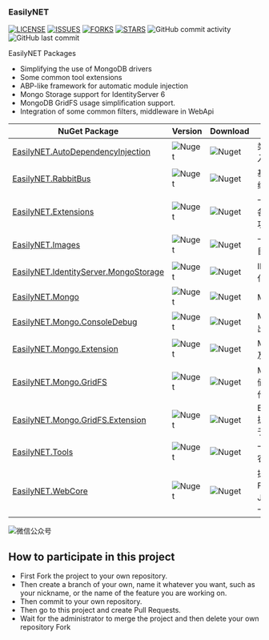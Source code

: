 ### EasilyNET

[![LICENSE](https://img.shields.io/github/license/joesdu/Hoyo)](https://img.shields.io/github/license/joesdu/Hoyo)
[![ISSUES](https://img.shields.io/github/issues/joesdu/Hoyo)](https://img.shields.io/github/issues/joesdu/Hoyo)
[![FORKS](https://img.shields.io/github/forks/joesdu/Hoyo)](https://img.shields.io/github/forks/joesdu/Hoyo)
[![STARS](https://img.shields.io/github/stars/joesdu/Hoyo)](https://img.shields.io/github/stars/joesdu/Hoyo)
![GitHub commit activity](https://img.shields.io/github/commit-activity/y/joesdu/Hoyo)
![GitHub last commit](https://img.shields.io/github/last-commit/joesdu/Hoyo)

EasilyNET Packages

- Simplifying the use of MongoDB drivers
- Some common tool extensions
- ABP-like framework for automatic module injection
- Mongo Storage support for IdentityServer 6
- MongoDB GridFS usage simplification support.
- Integration of some common filters, middleware in WebApi

| NuGet Package                                                                                                 | Version                                                                        | Download                                                                        | Description                                                           |
| ------------------------------------------------------------------------------------------------------------- | ------------------------------------------------------------------------------ | ------------------------------------------------------------------------------- | --------------------------------------------------------------------- |
| [EasilyNET.AutoDependencyInjection](https://www.nuget.org/packages/EasilyNET.AutoDependencyInjection)         | ![Nuget](https://img.shields.io/nuget/v/EasilyNET.AutoDependencyInjection)     | ![Nuget](https://img.shields.io/nuget/dt/EasilyNET.AutoDependencyInjection)     | 类似于 ABP 模块化自动注入服务的一个工具包                                  |
| [EasilyNET.RabbitBus](https://www.nuget.org/packages/EasilyNET.RabbitBus)                                     | ![Nuget](https://img.shields.io/nuget/v/EasilyNET.RabbitBus)                   | ![Nuget](https://img.shields.io/nuget/dt/EasilyNET.RabbitBus)                   | 基于 RabbitMQ 的消息总线处理方案                                         |
| [EasilyNET.Extensions](https://www.nuget.org/packages/EasilyNET.Extensions)                                   | ![Nuget](https://img.shields.io/nuget/v/EasilyNET.Extensions)                  | ![Nuget](https://img.shields.io/nuget/dt/EasilyNET.Extensions)                  | 一些扩展包,用于支持一些各种扩展方法和奇妙语法功能                            |
| [EasilyNET.Images](https://www.nuget.org/packages/EasilyNET.Images)                                           | ![Nuget](https://img.shields.io/nuget/v/EasilyNET.Images)                      | ![Nuget](https://img.shields.io/nuget/dt/EasilyNET.Images)                      | 一些涉及到图形的工具包,目前仅有 QrCode                                    |
| [EasilyNET.IdentityServer.MongoStorage](https://www.nuget.org/packages/EasilyNET.IdentityServer.MongoStorage) | ![Nuget](https://img.shields.io/nuget/v/EasilyNET.IdentityServer.MongoStorage) | ![Nuget](https://img.shields.io/nuget/dt/EasilyNET.IdentityServer.MongoStorage) | IDS6.x 的 Mongodb 持久化支持方案                                        |
| [EasilyNET.Mongo](https://www.nuget.org/packages/EasilyNET.Mongo)                                             | ![Nuget](https://img.shields.io/nuget/v/EasilyNET.Mongo)                       | ![Nuget](https://img.shields.io/nuget/dt/EasilyNET.Mongo)                       | MongoDB 的驱动扩展                                                     |
| [EasilyNET.Mongo.ConsoleDebug](https://www.nuget.org/packages/EasilyNET.Mongo.ConsoleDebug)                   | ![Nuget](https://img.shields.io/nuget/v/EasilyNET.Mongo.ConsoleDebug)          | ![Nuget](https://img.shields.io/nuget/dt/EasilyNET.Mongo.ConsoleDebug)          | MongoDB 的执行命令输出到控制台                                           |
| [EasilyNET.Mongo.Extension](https://www.nuget.org/packages/EasilyNET.Mongo.Extension)                         | ![Nuget](https://img.shields.io/nuget/v/EasilyNET.Mongo.Extension)             | ![Nuget](https://img.shields.io/nuget/dt/EasilyNET.Mongo.Extension)             | MongoDB 的类型扩展,以及自定义类型扩展方案                                  |
| [EasilyNET.Mongo.GridFS](https://www.nuget.org/packages/EasilyNET.Mongo.GridFS)                               | ![Nuget](https://img.shields.io/nuget/v/EasilyNET.Mongo.GridFS)                | ![Nuget](https://img.shields.io/nuget/dt/EasilyNET.Mongo.GridFS)                | MongoDB GridFS 对象存储解决方案,使对象存储操作简便                         |
| [EasilyNET.Mongo.GridFS.Extension](https://www.nuget.org/packages/EasilyNET.Mongo.GridFS.Extension)           | ![Nuget](https://img.shields.io/nuget/v/EasilyNET.Mongo.GridFS.Extension)      | ![Nuget](https://img.shields.io/nuget/dt/EasilyNET.Mongo.GridFS.Extension)      | EasilyNET.Mongo.GridFS 扩展,添加虚拟文件系统,便于文件在线查看              |
| [EasilyNET.Tools](https://www.nuget.org/packages/EasilyNET.Tools)                                             | ![Nuget](https://img.shields.io/nuget/v/EasilyNET.Tools)                       | ![Nuget](https://img.shields.io/nuget/dt/EasilyNET.Tools)                       | 一些工具包,如 RMB 大写,农历,身份证号码校验等                               |
| [EasilyNET.WebCore](https://www.nuget.org/packages/EasilyNET.WebCore)                                         | ![Nuget](https://img.shields.io/nuget/v/EasilyNET.WebCore)                     | ![Nuget](https://img.shields.io/nuget/dt/EasilyNET.WebCore)                     | 提供 Swagger 的一些 Filtter,以及 JsonConverter,和全局统一返回和异常处理支持 |

![微信公众号](https://github.com/joesdu/joesdu/blob/main/wechat-official-account.png#pic_center)

## How to participate in this project

- First Fork the project to your own repository.
- Then create a branch of your own, name it whatever you want, such as your nickname, or the name of the feature you are working on.
- Then commit to your own repository.
- Then go to this project and create Pull Requests.
- Wait for the administrator to merge the project and then delete your own repository Fork
